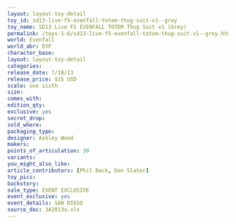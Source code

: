 ```yaml
---
layout: layout-toy-detail 
toy_id: sd13-live-f5-evenfall-totem-thug-suit-v1--grey
toy_name: SD13 Live F5 EVENFALL TOTEM Thug Suit v1 (Grey)
permalink: /toys-1-6/sd13-live-f5-evenfall-totem-thug-suit-v1--grey.html
world: Evenfall
world_abr: EVF
character_base: 
layout: layout-toy-detail
categories: 
release_date: 7/18/13
release_price: $15 USD
scale: one sixth
size: 
comes_with: 
edition_qty: 
exclusive: yes
secret_drop: 
sold_where: 
packaging_type: 
designer: Ashley Wood
makers: 
points_of_articulation: 30
variants: 
you_might_also_like: 
article_contributors: [Phil Back, Don Slater]
toy_pics: 
backstory: 
sale_type: EVENT EXCLUSIVE
event_exclusive: yes
event_details: SAN DIEGO
source_doc: 3A2013a.xls
---
```

